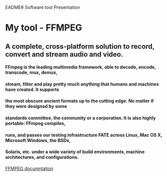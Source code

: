 EADME# Software tool Presentation

# My tool - FFMPEG

## A complete, cross-platform solution to record, convert and stream audio and video.

#### FFmpeg is the leading multimedia framework, able to decode, encode, transcode, mux, demux,
#### stream, filter and play pretty much anything that humans and machines have created. It supports 
#### the most obscure ancient formats up to the cutting edge. No matter if they were designed by some 
####  standards committee, the community or a corporation. It is also highly portable: FFmpeg compiles, 
####  runs, and passes our testing infrastructure FATE across Linux, Mac OS X, Microsoft Windows, the BSDs, 
####  Solaris, etc. under a wide variety of build environments, machine architectures, and configurations.

[FFMPEG documntation](https://ffmpeg.org/documentation.html)
